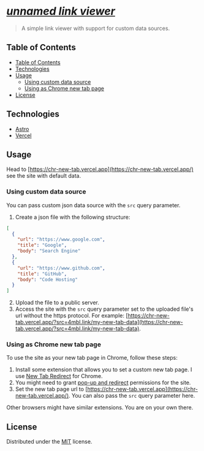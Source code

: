 # [_unnamed link viewer_](https://chr-new-tab.vercel.app/)
> A simple link viewer with support for custom data sources.


## Table of Contents
* [Table of Contents](#table-of-contents)
* [Technologies](#technologies)
* [Usage](#usage)
  * [Using custom data source](#using-custom-data-source)
  * [Using as Chrome new tab page](#using-as-chrome-new-tab-page)
* [License](#license)


## Technologies
* [Astro](https://astro.build/)
* [Vercel](https://vercel.com/)


## Usage
Head to [https://chr-new-tab.vercel.app](https://chr-new-tab.vercel.app/) see the site with default data.

### Using custom data source

You can pass custom json data source with the `src` query parameter.

1. Create a json file with the following structure:
```json
[
  {
    "url": "https://www.google.com",
    "title": "Google",
    "body": "Search Engine"
  },
  {
    "url": "https://www.github.com",
    "title": "GitHub",
    "body": "Code Hosting"
  }
]
```

2. Upload the file to a public server.
3. Access the site with the `src` query parameter set to the uploaded file's url without the https protocol. For example: [https://chr-new-tab.vercel.app/?src=4mbl.link/my-new-tab-data](https://chr-new-tab.vercel.app/?src=4mbl.link/my-new-tab-data).

### Using as Chrome new tab page

To use the site as your new tab page in Chrome, follow these steps:
1. Install some extension that allows you to set a custom new tab page. I use [New Tab Redirect](https://chrome.google.com/webstore/detail/new-tab-redirect/icpgjfneehieebagbmdbhnlpiopdcmna) for Chrome.
2. You might need to grant [pop-up and redirect](https://support.google.com/chrome/answer/95472) permissions for the site.
3. Set the new tab page url to [https://chr-new-tab.vercel.app](https://chr-new-tab.vercel.app/). You can also pass the `src` query parameter here.

Other browsers might have similar extensions. You are on your own there.

## License
Distributed under the [MIT](https://choosealicense.com/licenses/mit/) license.
